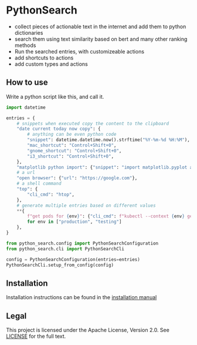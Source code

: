 # PythonSearch

- collect pieces of actionable text in the internet and add them to python dictionaries
- search them using text similarity based on bert and many other ranking methods
- Run the searched entries, with customizeable actions
- add shortcuts to actions
- add custom types and actions

## How to use

Write a python script like this, and call it.

```py
import datetime

entries = {
    # snippets when executed copy the content to the clipboard
    "date current today now copy": {
        # anything can be even python code
        "snippet": datetime.datetime.now().strftime("%Y-%m-%d %H:%M"),
        "mac_shortcut": "Control+Shift+0",
        "gnome_shortcut": "Control+Shift+0",
        "i3_shortcut": "Control+Shift+0",
    },
    "matplotlib python import": {"snippet": "import matplotlib.pyplot as plt"},
    # a url
    "open browser": {"url": "https://google.com"},
    # a shell command
    "top": {
        "cli_cmd": "htop",
    },
    # generate multiple entries based on different values
    **{
        f"get pods for {env}": {"cli_cmd": f"kubectl --context {env} get pods"}
        for env in ["production", "testing"]
    },
}

from python_search.config import PythonSearchConfiguration
from python_search.cli import PythonSearchCli

config = PythonSearchConfiguration(entries=entries)
PythonSearchCli.setup_from_config(config)

```

## Installation

Installation instructions can be found in the [installation manual](docs/installation.md)

## Legal

This project is licensed under the Apache License, Version 2.0. See [LICENSE](LICENSE.txt) for the full text.
